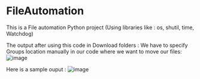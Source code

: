 # FileAutomation
This is a File automation Python project (Using libraries like : os, shutil, time, Watchdog)

The output after using this code in Download folders :
We have to specify Groups location manually in our code where we want to move our files: 
![image](https://github.com/user-attachments/assets/2cb9fda1-5acb-44af-98a9-50daa27c4d19)

Here is a sample ouput :
![image](https://github.com/user-attachments/assets/651f0d70-96de-4dd6-a0c7-03435411ced5)
